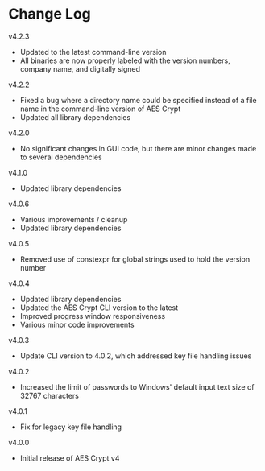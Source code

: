 # Change Log

v4.2.3

- Updated to the latest command-line version
- All binaries are now properly labeled with the version numbers, company name,
  and digitally signed

v4.2.2

- Fixed a bug where a directory name could be specified instead of a file name
  in the command-line version of AES Crypt
- Updated all library dependencies

v4.2.0

- No significant changes in GUI code, but there are minor changes made to
  several dependencies

v4.1.0

- Updated library dependencies

v4.0.6

- Various improvements / cleanup
- Updated library dependencies

v4.0.5

- Removed use of constexpr for global strings used to hold the version number

v4.0.4

- Updated library dependencies
- Updated the AES Crypt CLI version to the latest
- Improved progress window responsiveness
- Various minor code improvements

v4.0.3

- Update CLI version to 4.0.2, which addressed key file handling issues

v4.0.2

- Increased the limit of passwords to Windows' default input text
  size of 32767 characters

v4.0.1

- Fix for legacy key file handling

v4.0.0

- Initial release of AES Crypt v4
